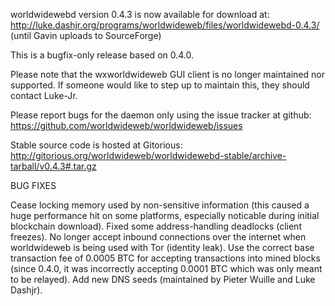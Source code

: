 worldwidewebd version 0.4.3 is now available for download at:
http://luke.dashjr.org/programs/worldwideweb/files/worldwidewebd-0.4.3/ (until Gavin uploads to SourceForge)

This is a bugfix-only release based on 0.4.0.

Please note that the wxworldwideweb GUI client is no longer maintained nor supported. If someone would like to step up to maintain this, they should contact Luke-Jr.

Please report bugs for the daemon only using the issue tracker at github:
https://github.com/worldwideweb/worldwideweb/issues

Stable source code is hosted at Gitorious:
http://gitorious.org/worldwideweb/worldwidewebd-stable/archive-tarball/v0.4.3#.tar.gz

BUG FIXES

Cease locking memory used by non-sensitive information (this caused a huge performance hit on some platforms, especially noticable during initial blockchain download).
Fixed some address-handling deadlocks (client freezes).
No longer accept inbound connections over the internet when worldwideweb is being used with Tor (identity leak).
Use the correct base transaction fee of 0.0005 BTC for accepting transactions into mined blocks (since 0.4.0, it was incorrectly accepting 0.0001 BTC which was only meant to be relayed).
Add new DNS seeds (maintained by Pieter Wuille and Luke Dashjr).

